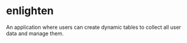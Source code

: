 # enlighten
An application where users can create dynamic tables to collect all user data and manage them.
